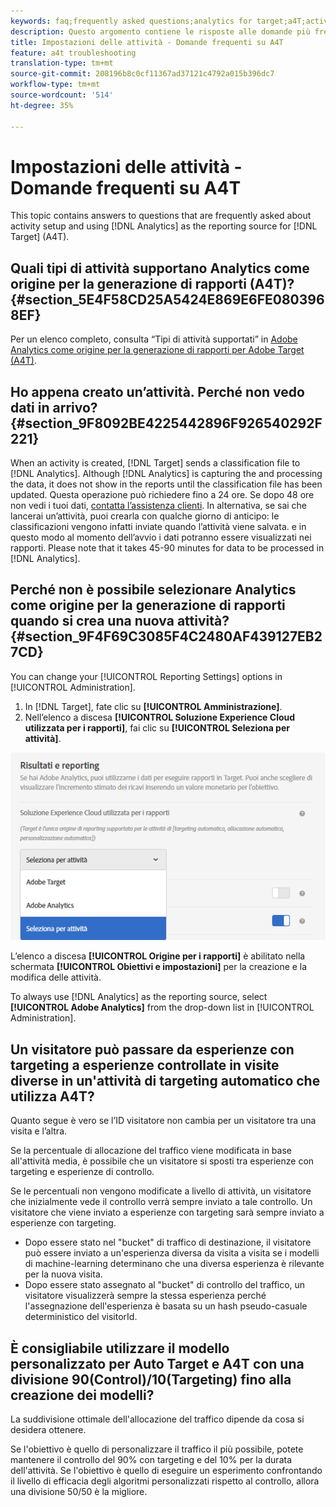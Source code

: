 ```yaml
---
keywords: faq;frequently asked questions;analytics for target;a4T;activity setup
description: Questo argomento contiene le risposte alle domande più frequenti sulla configurazione delle attività e sull’utilizzo di Analytics come origine per la generazione di rapporti per Target (A4T).
title: Impostazioni delle attività - Domande frequenti su A4T
feature: a4t troubleshooting
translation-type: tm+mt
source-git-commit: 208196b8c0cf11367ad37121c4792a015b396dc7
workflow-type: tm+mt
source-wordcount: '514'
ht-degree: 35%

---
```



# Impostazioni delle attività - Domande frequenti su A4T

This topic contains answers to questions that are frequently asked about activity setup and using [!DNL Analytics] as the reporting source for [!DNL Target] (A4T).

## Quali tipi di attività supportano Analytics come origine per la generazione di rapporti (A4T)? {#section_5E4F58CD25A5424E869E6FE0803968EF}

Per un elenco completo, consulta “Tipi di attività supportati” in [Adobe Analytics come origine per la generazione di rapporti per Adobe Target (A4T)](/help/c-integrating-target-with-mac/a4t/a4t.md#concept_7540C8C04259434AB6EE33B09F47A1DE).

## Ho appena creato un’attività. Perché non vedo dati in arrivo? {#section_9F8092BE4225442896F926540292F221}

When an activity is created, [!DNL Target] sends a classification file to [!DNL Analytics]. Although [!DNL Analytics] is capturing the and processing the data, it does not show in the reports until the classification file has been updated. Questa operazione può richiedere fino a 24 ore. Se dopo 48 ore non vedi i tuoi dati, [contatta l’assistenza clienti](/help/cmp-resources-and-contact-information.md#reference_ACA3391A00EF467B87930A450050077C). In alternativa, se sai che lancerai un’attività, puoi crearla con qualche giorno di anticipo: le classificazioni vengono infatti inviate quando l’attività viene salvata. e in questo modo al momento dell’avvio i dati potranno essere visualizzati nei rapporti. Please note that it takes 45-90 minutes for data to be processed in [!DNL Analytics].

## Perché non è possibile selezionare Analytics come origine per la generazione di rapporti quando si crea una nuova attività? {#section_9F4F69C3085F4C2480AF439127EB27CD}

You can change your [!UICONTROL Reporting Settings] options in [!UICONTROL Administration].

1. In [!DNL Target], fate clic su **[!UICONTROL Amministrazione]**.
1. Nell’elenco a discesa **[!UICONTROL Soluzione Experience Cloud utilizzata per i rapporti]**, fai clic su **[!UICONTROL Seleziona per attività]**.

![](assets/select-per-activity.png)

L’elenco a discesa **[!UICONTROL Origine per i rapporti]** è abilitato nella schermata **[!UICONTROL Obiettivi e impostazioni]** per la creazione e la modifica delle attività.

To always use [!DNL Analytics] as the reporting source, select **[!UICONTROL Adobe Analytics]** from the drop-down list in [!UICONTROL Administration].

## Un visitatore può passare da esperienze con targeting a esperienze controllate in visite diverse in un&#39;attività di targeting automatico che utilizza A4T?

Quanto segue è vero se l’ID visitatore non cambia per un visitatore tra una visita e l’altra.

Se la percentuale di allocazione del traffico viene modificata in base all&#39;attività media, è possibile che un visitatore si sposti tra esperienze con targeting e esperienze di controllo.

Se le percentuali non vengono modificate a livello di attività, un visitatore che inizialmente vede il controllo verrà sempre inviato a tale controllo. Un visitatore che viene inviato a esperienze con targeting sarà sempre inviato a esperienze con targeting.

* Dopo essere stato nel &quot;bucket&quot; di traffico di destinazione, il visitatore può essere inviato a un&#39;esperienza diversa da visita a visita se i modelli di machine-learning determinano che una diversa esperienza è rilevante per la nuova visita.
* Dopo essere stato assegnato al &quot;bucket&quot; di controllo del traffico, un visitatore visualizzerà sempre la stessa esperienza perché l&#39;assegnazione dell&#39;esperienza è basata su un hash pseudo-casuale deterministico del visitorId.

## È consigliabile utilizzare il modello personalizzato per Auto Target e A4T con una divisione 90(Control)/10(Targeting) fino alla creazione dei modelli?

La suddivisione ottimale dell&#39;allocazione del traffico dipende da cosa si desidera ottenere.

Se l&#39;obiettivo è quello di personalizzare il traffico il più possibile, potete mantenere il controllo del 90% con targeting e del 10% per la durata dell&#39;attività. Se l&#39;obiettivo è quello di eseguire un esperimento confrontando il livello di efficacia degli algoritmi personalizzati rispetto al controllo, allora una divisione 50/50 è la migliore.

